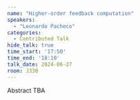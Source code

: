 ```yaml
---
name: "Higher-order feedback computation"
speakers:
  - "Leonardo Pacheco"
categories:
  - Contributed Talk
hide_talk: true
time_start: '17:50'
time_end: '18:10'
talk_date: 2024-06-27
room: J330
---
```


Abstract TBA
